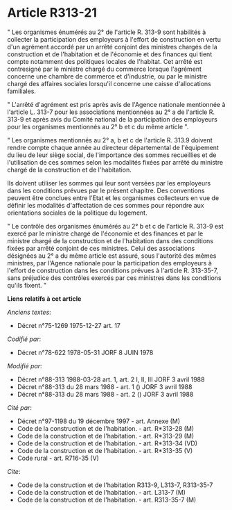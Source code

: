 # Article R313-21

" Les organismes énumérés au 2° de l'article R. 313-9 sont habilités à collecter la participation des employeurs à l'effort
de construction en vertu d'un agrément accordé par un arrêté conjoint des ministres chargés de la construction et de
l'habitation et de l'économie et des finances qui tient compte notamment des politiques locales de l'habitat. Cet arrêté est
contresigné par le ministre chargé du commerce lorsque l'agrément concerne une chambre de commerce et d'industrie, ou par le
ministre chargé des affaires sociales lorsqu'il concerne une caisse d'allocations familiales.

" L'arrêté d'agrément est pris après avis de l'Agence nationale mentionnée à l'article L. 313-7 pour les associations
mentionnées au 2° a de l'article R. 313-9 et après avis du Comité national de la participation des employeurs pour les
organismes mentionnés au 2° b et c du même article ".

" Les organismes mentionnés au 2° a, b et  c de l'article R. 313.9  doivent rendre compte chaque année au directeur
départemental de l'équipement du lieu de leur siège social, de l'importance des sommes recueillies et de l'utilisation de ces
sommes selon les modalités fixées par arrêté du ministre chargé de la construction et de l'habitation.

Ils doivent utiliser les sommes qui leur sont versées par les employeurs dans les conditions prévues par le présent chapitre.
Des conventions peuvent être conclues entre l'Etat et les organismes collecteurs en vue de définir les modalités
d'affectation de ces sommes pour répondre aux orientations sociales de la politique du logement.

" Le contrôle des organismes énumérés au 2° b et c de l'article R. 313-9 est exercé par le ministre chargé de l'économie et
des finances et par le ministre chargé de la construction et de l'habitation dans des conditions fixées par arrêté conjoint
de ces ministres. Celui des associations désignées au 2° a du même article est assuré, sous l'autorité des mêmes ministres,
par l'Agence nationale pour la participation des employeurs à l'effort de construction dans les conditions prévues à
l'article R. 313-35-7, sans préjudice des contrôles exercés par ces ministres dans les conditions qu'ils fixent. "

**Liens relatifs à cet article**

_Anciens textes_:

  - Décret n°75-1269 1975-12-27 art. 17

_Codifié par_:

  - Décret n°78-622 1978-05-31 JORF 8 JUIN 1978

_Modifié par_:

  - Décret n°88-313 1988-03-28 art. 1, art. 2 I, II, III JORF 3 avril 1988
  - Décret n°88-313 du 28 mars 1988 - art. 1 () JORF 3 avril 1988
  - Décret n°88-313 du 28 mars 1988 - art. 2 () JORF 3 avril 1988

_Cité par_:

  - Décret n°97-1198 du 19 décembre 1997 - art. Annexe (M)
  - Code de la construction et de l'habitation. - art. R*313-28 (M)
  - Code de la construction et de l'habitation. - art. R*313-29 (M)
  - Code de la construction et de l'habitation. - art. R*313-34 (VD)
  - Code de la construction et de l'habitation. - art. R*313-35 (V)
  - Code rural - art. R716-35 (V)

_Cite_:

  - Code de la construction et de l'habitation R313-9, L313-7, R313-35-7
  - Code de la construction et de l'habitation. - art. L313-7 (M)
  - Code de la construction et de l'habitation. - art. R313-35-7 (M)
